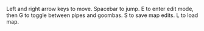 Left and right arrow keys to move. Spacebar to jump. E to enter edit mode, then G to toggle between pipes and goombas. S to save map edits. L to load map. 
